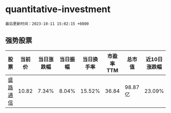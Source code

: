 # quantitative-investment

`最后更新时间：2023-10-11 15:02:15 +0800`

## 强势股票

|股票|当前价|当日涨跌幅|当日振幅|当日换手率|市盈率TTM|总市值|近10日涨跌幅|
|----|----|----|----|----|----|----|----|
|[盛路通信](https://xueqiu.com/S/SZ002446)|10.82|7.34%|8.04%|15.52%|36.84|98.87亿|23.09%|

